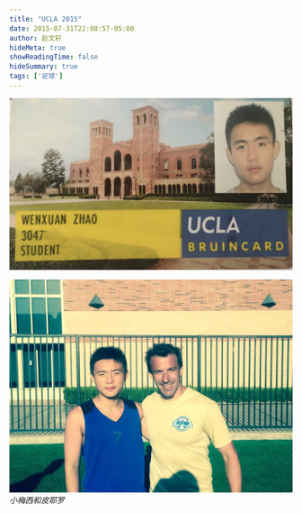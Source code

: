 ```yaml
---
title: "UCLA 2015"
date: 2015-07-31T22:08:57-05:00
author: 赵文轩
hideMeta: true
showReadingTime: false
hideSummary: true
tags: ['足球']
---
```


![](ucla-id.jpg)

![](piero.jpg)
_小梅西和皮耶罗_